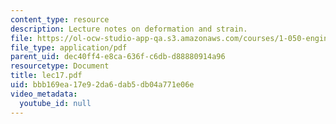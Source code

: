```yaml
---
content_type: resource
description: Lecture notes on deformation and strain.
file: https://ol-ocw-studio-app-qa.s3.amazonaws.com/courses/1-050-engineering-mechanics-i-fall-2007/bbb169ea17e92da6dab5db04a771e06e_lec17.pdf
file_type: application/pdf
parent_uid: dec40ff4-e8ca-636f-c6db-d88880914a96
resourcetype: Document
title: lec17.pdf
uid: bbb169ea-17e9-2da6-dab5-db04a771e06e
video_metadata:
  youtube_id: null
---
```

